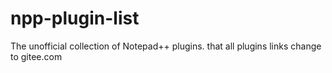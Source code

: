 # npp-plugin-list
The unofficial collection of Notepad++ plugins. that all plugins links change to gitee.com
